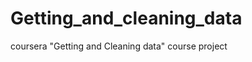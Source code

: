 Getting_and_cleaning_data
=========================

coursera "Getting and Cleaning data" course project
